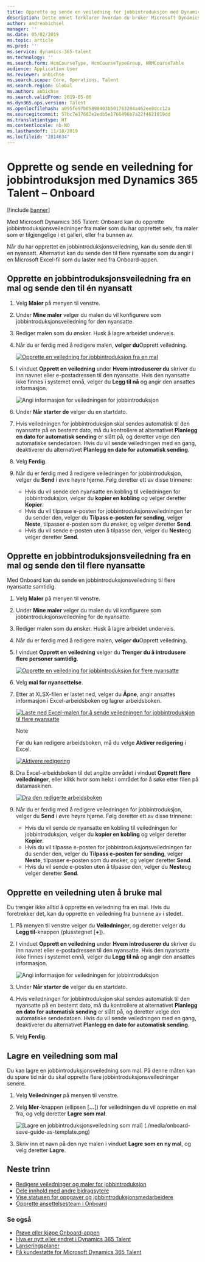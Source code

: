 ```yaml
---
title: Opprette og sende en veiledning for jobbintroduksjon med Dynamics 365 Talent – Onboard
description: Dette emnet forklarer hvordan du bruker Microsoft Dynamics 365 Talent – Onboard-appen til å opprette en jobbintroduksjonsveiledning for nyansatte. Denne oppgaven er et viktig første skritt i en ansettelse-til-pensjonering-strategi for administrasjon av menneskelig kapital (HCM).
author: andreabichsel
manager: ''
ms.date: 05/02/2019
ms.topic: article
ms.prod: ''
ms.service: dynamics-365-talent
ms.technology: ''
ms.search.form: HcmCourseType, HcmCourseTypeGroup, HRMCourseTable
audience: Application User
ms.reviewer: anbichse
ms.search.scope: Core, Operations, Talent
ms.search.region: Global
ms.author: anbichse
ms.search.validFrom: 2019-05-06
ms.dyn365.ops.version: Talent
ms.openlocfilehash: a095fe97b05898403b501763204a462ee8dcc12a
ms.sourcegitcommit: 57bc7e17682e2edb5e1766496b7a22f4621819dd
ms.translationtype: HT
ms.contentlocale: nb-NO
ms.lasthandoff: 11/18/2019
ms.locfileid: "2814634"
---
```

# <a name="create-and-send-an-onboarding-guide-by-using-dynamics-365-talent---onboard"></a>Opprette og sende en veiledning for jobbintroduksjon med Dynamics 365 Talent – Onboard

[!include [banner](includes/banner.md)]

Med Microsoft Dynamics 365 Talent: Onboard kan du opprette jobbintroduksjonsveiledninger fra maler som du har opprettet selv, fra maler som er tilgjengelige i et galleri, eller fra bunnen av.

Når du har opprettet en jobbintroduksjonsveiledning, kan du sende den til en nyansatt. Alternativt kan du sende den til flere nyansatte som du angir i en Microsoft Excel-fil som du laster ned fra Onboard-appen.

## <a name="create-an-onboarding-guide-from-a-template-and-send-it-to-a-single-new-hire"></a>Opprette en jobbintroduksjonsveiledning fra en mal og sende den til én nyansatt

1. Velg **Maler** på menyen til venstre.
2. Under **Mine maler** velger du malen du vil konfigurere som jobbintroduksjonsveiledning for den nyansatte.
3. Rediger malen som du ønsker. Husk å lagre arbeidet underveis.
4. Når du er ferdig med å redigere malen, **velger du**Opprett veiledning.

    [![Opprette en veiledning for jobbintroduksjon fra en mal](./media/onboard-create-guide.png)](./media/onboard-create-guide.png)

5. I vinduet **Opprett en veiledning** under **Hvem introduserer du** skriver du inn navnet eller e-postadressen til den nyansatte. Hvis den nyansatte ikke finnes i systemet ennå, velger du **Legg til nå** og angir den ansattes informasjon.

    ![[Angi informasjon for veiledningen for jobbintroduksjon](./media/onboard-create-a-guide-window.png)](./media/onboard-create-a-guide-window.png)

6. Under **Når starter de** velger du en startdato.
7. Hvis veiledningen for jobbintroduksjon skal sendes automatisk til den nyansatte på en bestemt dato, må du kontrollere at alternativet **Planlegg en dato for automatisk sending** er slått på, og deretter velge den automatiske sendedatoen. Hvis du vil sende veiledningen med en gang, deaktiverer du alternativet **Planlegg en dato for automatisk sending**.
8. Velg **Ferdig**.
9. Når du er ferdig med å redigere veiledningen for jobbintroduksjon, velger du **Send** i øvre høyre hjørne. Følg deretter ett av disse trinnene:

    - Hvis du vil sende den nyansatte en kobling til veiledningen for jobbintroduksjon, velger du **kopier en kobling** og velger deretter **Kopier**.
    - Hvis du vil tilpasse e-posten for jobbintroduksjonsveiledningen før du sender den, velger du **Tilpass e-posten før sending**, velger **Neste**, tilpasser e-posten som du ønsker, og velger deretter **Send**.
    - Hvis du vil sende e-posten uten å tilpasse den, velger du **Neste**og velger deretter **Send**.

## <a name="create-an-onboarding-guide-from-a-template-and-send-it-to-multiple-new-hires"></a>Opprette en jobbintroduksjonsveiledning fra en mal og sende den til flere nyansatte

Med Onboard kan du sende en jobbintroduksjonsveiledning til flere nyansatte samtidig.

1. Velg **Maler** på menyen til venstre.
2. Under **Mine maler** velger du malen du vil konfigurere som jobbintroduksjonsveiledning for de nyansatte.
3. Rediger malen som du ønsker. Husk å lagre arbeidet underveis.
4. Når du er ferdig med å redigere malen, **velger du**Opprett veiledning.
5. I vinduet **Opprett en veiledning** velger du **Trenger du å introdusere flere personer samtidig**.

    [![Opprette en veiledning for jobbintroduksjon for flere nyansatte](./media/onboard-send-guide-multiple-people.png)](./media/onboard-send-guide-multiple-people.png)

6. Velg **mal for nyansettelse**.
7. Etter at XLSX-filen er lastet ned, velger du **Åpne**, angir ansattes informasjon i Excel-arbeidsboken og lagrer arbeidsboken.

    [![Laste ned Excel-malen for å sende veiledningen for jobbintroduksjon til flere nyansatte](./media/onboard-send-guide-download-spreadsheet.png)](./media/onboard-send-guide-download-spreadsheet.png)

    > [!NOTE]
    > Før du kan redigere arbeidsboken, må du velge **Aktiver redigering** i Excel.
    > 
    > [![Aktivere redigering](./media/onboard-send-guide-enable-editing.png)](./media/onboard-send-guide-enable-editing.png)

8. Dra Excel-arbeidsboken til det angitte området i vinduet **Opprett flere veiledninger**, eller klikk hvor som helst i området for å søke etter filen på datamaskinen.

    [![Dra den redigerte arbeidsboken](./media/onboard-send-guide-drag-spreadsheet.png)](./media/onboard-send-guide-drag-spreadsheet.png)

9. Når du er ferdig med å redigere veiledningen for jobbintroduksjon, velger du **Send** i øvre høyre hjørne. Følg deretter ett av disse trinnene:

    - Hvis du vil sende de nyansatte en kobling til veiledningen for jobbintroduksjon, velger du **kopier en kobling** og velger deretter **Kopier**.
    - Hvis du vil tilpasse e-posten for jobbintroduksjonsveiledningen før du sender den, velger du **Tilpass e-posten før sending**, velger **Neste**, tilpasser e-posten som du ønsker, og velger deretter **Send**.
    - Hvis du vil sende e-posten uten å tilpasse den, velger du **Neste**og velger deretter **Send**.

## <a name="create-a-guide-without-using-a-template"></a>Opprette en veiledning uten å bruke mal

Du trenger ikke alltid å opprette en veiledning fra en mal. Hvis du foretrekker det, kan du opprette en veiledning fra bunnene av i stedet.

1. På menyen til venstre velger du **Veiledninger**, og deretter velger du **Legg til**-knappen (plusstegnet \[**+**\]).
2. I vinduet **Opprett en veiledning** under **Hvem introduserer du** skriver du inn navnet eller e-postadressen til den nyansatte. Hvis den nyansatte ikke finnes i systemet ennå, velger du **Legg til nå** og angir den ansattes informasjon.

    ![[Angi informasjon for veiledningen for jobbintroduksjon](./media/onboard-create-a-guide-window.png)](./media/onboard-create-a-guide-window.png)

3. Under **Når starter de** velger du en startdato.
4. Hvis veiledningen for jobbintroduksjon skal sendes automatisk til den nyansatte på en bestemt dato, må du kontrollere at alternativet **Planlegg en dato for automatisk sending** er slått på, og deretter velge den automatiske sendedatoen. Hvis du vil sende veiledningen med en gang, deaktiverer du alternativet **Planlegg en dato for automatisk sending**.
5. Velg **Ferdig**.

## <a name="save-a-guide-as-a-template"></a>Lagre en veiledning som mal

Du kan lagre en jobbintroduksjonsveiledning som mal. På denne måten kan du spare tid når du skal opprette flere jobbintroduksjonsveiledninger senere.

1. Velg **Veiledninger** på menyen til venstre.
2. Velg **Mer**-knappen (ellipsen \[**...**\]) for veiledningen du vil opprette en mal fra, og velg deretter **Lagre som mal**.

    ![[Lagre en jobbintroduksjonsveiledning som mal] (./media/onboard-save-guide-as-template.png)](./media/onboard-save-guide-as-template.png)

3. Skriv inn et navn på den nye malen i vinduet **Lagre som en ny mal**, og velg deretter **Lagre**.

## <a name="next-steps"></a>Neste trinn

- [Redigere veiledninger og maler for jobbintroduksjon](./onboard-edit-guides-templates.md)
- [Dele innhold med andre bidragsytere](./onboard-share-template.md)
- [Vise statusen for oppgaver og jobbintroduksjonsmedarbeidere](./onboard-view-status.md)
- [Opprette ansettelsesteam i Onboard](./onboard-create-team.md)

### <a name="see-also"></a>Se også

- [Prøve eller kjøpe Onboard-appen](https://dynamics.microsoft.com/talent/onboard/)
- [Hva er nytt eller endret i Dynamics 365 Talent](./whats-new.md)
- [Lanseringsplaner](https://docs.microsoft.com/business-applications-release-notes/index)
- [Få kundestøtte for Microsoft Dynamics 365 Talent](./talent-support.md)
